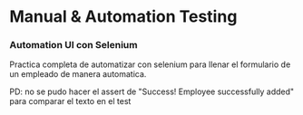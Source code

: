 # Manual & Automation Testing

### Automation UI con Selenium

Practica completa de automatizar con selenium para llenar el formulario de un empleado de manera automatica.

PD:
no se pudo hacer el assert de "Success! Employee successfully added" para comparar el texto en el test


